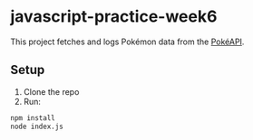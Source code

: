# javascript-practice-week6

This project fetches and logs Pokémon data from the [PokéAPI](https://pokeapi.co).

## Setup

1. Clone the repo
2. Run:

```bash
npm install
node index.js
```
